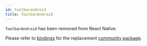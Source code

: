 ```yaml
---
id: toolbarandroid
title: ToolbarAndroid
---
```


`ToolbarAndroid` has been removed from React Native.

Please refer to
[bindings](https://github.com/rescript-react-native/toolbar-android) for the
replacement
[community package](https://github.com/react-native-community/toolbar-android).
